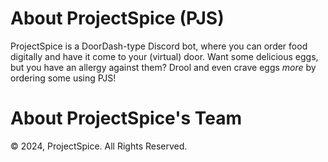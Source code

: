 # About ProjectSpice (PJS)
ProjectSpice is a DoorDash-type Discord bot, where you can order food digitally and have it come to your (virtual) door. Want some delicious eggs, but you have an allergy against them? Drool and even crave eggs *more* by ordering some using PJS!

# About ProjectSpice's Team


© 2024, ProjectSpice. All Rights Reserved.
